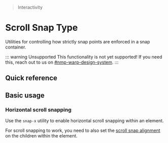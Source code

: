 > Interactivity

# Scroll Snap Type
Utilities for controlling how strictly snap points are enforced in a snap container.

::: warning Unsupported
This functionality is not yet supported! If you need this, reach out to us on [#nmp-warp-design-system](https://sch-chat.slack.com/archives/C04P0GYTHPV).
:::

## Quick reference
<qr-table />

## Basic usage
### Horizontal scroll snapping
Use the `snap-x` utility to enable horizontal scroll snapping within an element.

For scroll snapping to work, you need to also set the [scroll snap alignment](/scroll-snap-align.md) on the children within the element.

